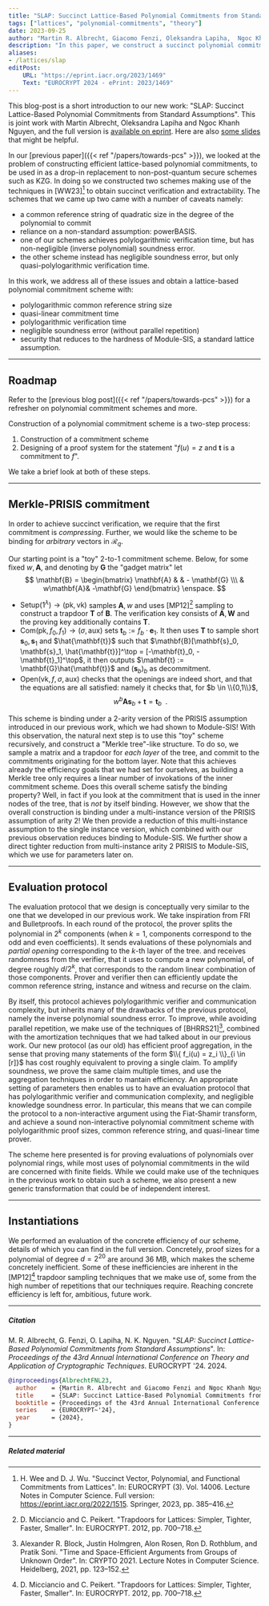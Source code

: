```yaml
---
title: "SLAP: Succinct Lattice-Based Polynomial Commitments from Standard Assumptions"
tags: ["lattices", "polynomial-commitments", "theory"]
date: 2023-09-25
author: "Martin R. Albrecht, Giacomo Fenzi, Oleksandra Lapiha,  Ngoc Khanh Nguyen"
description: "In this paper, we construct a succinct polynomial commitment scheme from standard assumptions."
aliases:
- /lattices/slap
editPost:
    URL: "https://eprint.iacr.org/2023/1469"
    Text: "EUROCRYPT 2024 - ePrint: 2023/1469"
---
```

This blog-post is a short introduction to our new work: "SLAP: Succinct Lattice-Based Polynomial Commitments from Standard Assumptions". This is joint work with Martin Albrecht, Oleksandra Lapiha and Ngoc Khanh Nguyen, and the full version is [available on eprint](https://eprint.iacr.org/2023/1469). Here are also [some slides](/presentations/slap.pdf) that might be helpful.

In our [previous paper]({{< ref "/papers/towards-pcs" >}}), we looked at the problem of constructing efficient lattice-based polynomial commitments, to be used in as a drop-in replacement to non-post-quantum secure schemes such as KZG. 
In doing so we constructed two schemes making use of the techniques in [WW23][^WeeWu] to obtain succinct verification and extractability. The schemes that we came up two came with a number of caveats namely:
- a common reference string of quadratic size in the degree of the polynomial to commit
- reliance on a non-standard assumption: powerBASIS.
- one of our schemes achieves polylogarithmic verification time, but has non-negligible (inverse polynomial) soundness error.
- the other scheme instead has negligible soundness error, but only quasi-polylogarithmic verification time.

In this work, we address all of these issues and obtain a lattice-based polynomial commitment scheme with:
- polylogarithmic common reference string size
- quasi-linear commitment time
- polylogarithmic verification time
- negligible soundness error (without parallel repetition)
- security that reduces to the hardness of Module-SIS, a standard lattice assumption.

---
## Roadmap 
Refer to the [previous blog post]({{< ref "/papers/towards-pcs" >}}) for a refresher on polynomial commitment schemes and more.

Construction of a polynomial commitment scheme is a two-step process:
1. Construction of a commitment scheme
2. Designing of a proof system for the statement "$f(u) = z$ and $\mathbf{t}$ is a commitment to $f$".

We take a brief look at both of these steps.

---
## Merkle-PRISIS commitment
In order to achieve succinct verification, we require that the first commitment is _compressing_. Further, we would like the scheme to be binding for _arbitrary_ vectors in $\mathcal{R}_q$.

Our starting point is a "toy" 2-to-1 commitment scheme. Below, for some fixed $w, \mathbf{A}$, and denoting by $\mathbf{G}$ the "gadget matrix" let 
$$
\mathbf{B} = \begin{bmatrix} \mathbf{A} & & - \mathbf{G} \\\ & w\mathbf{A}& -\mathbf{G} \end{bmatrix} \enspace.
$$

- $\mathsf{Setup}(1^\lambda) \to (\mathsf{pk}, \mathsf{vk})$ samples $\mathbf{A}, w$ and uses [MP12][^MP12] sampling to construct a trapdoor $\mathbf{T}$ of $\mathbf{B}$. The verification key consists of $\mathbf{A}, \mathbf{W}$ and the proving key additionally contains $\mathbf{T}$.
- $\mathsf{Com}(\mathsf{pk}, f_0, f_1) \to (\sigma, \mathsf{aux})$ sets $\mathbf{t}_b := f_b \cdot \mathbf{e}_1$. It then uses $\mathbf{T}$ to sample short $\mathbf{s}_0, \mathbf{s}_1$ and $\hat{\mathbf{t}}$ such that $\mathbf{B}[\mathbf{s}_0, \mathbf{s}_1, \hat{\mathbf{t}}]^\top = [-\mathbf{t}_0, -\mathbf{t}_1]^\top$, it then outputs $\mathbf{t} := \mathbf{G}\hat{\mathbf{t}}$ and $(\mathbf{s}_b)_b$ as decommitment.
- $\mathsf{Open}(\mathsf{vk}, f, \sigma, \mathsf{aux})$ checks that the openings are indeed short, and that the equations are all satisfied: namely it checks that, for $b \in \\{0,1\\}$, $$w^b \mathbf{A}\mathbf{s}_b + \mathbf{t} = \mathbf{t}_b \enspace.$$

This scheme is binding under a 2-arity version of the PRISIS assumption introduced in our previous work, which we had shown to Module-SIS! 
With this observation, the natural next step is to use this "toy" scheme recursively, and construct a "Merkle tree"-like structure. 
To do so, we sample a matrix and a trapdoor for _each layer_ of the tree, and commit to the commitments originating for the bottom layer. Note that this achieves already the efficiency goals that we had set for ourselves, as building a Merkle tree only requires a linear number of invokations of the inner commitment scheme. 
Does this overall scheme satisfy the binding property? Well, in fact if you look at the commitment that is used in the inner nodes of the tree, that is _not_ by itself binding. However, we show that the overall construction is binding under a multi-instance version of the PRISIS assumption of arity 2!
We then provide a reduction of this multi-instance assumption to the single instance version, which combined with our previous observation reduces binding to Module-SIS. We further show a direct tighter reduction from multi-instance arity 2 PRISIS to Module-SIS, which we use for parameters later on.

---
## Evaluation protocol
The evaluation protocol that we design is conceptually very similar to the one that we developed in our previous work. We take inspiration from FRI and Bulletproofs. In each round of the protocol, the prover splits the polynomial in $2^k$ components (when $k=1$, components correspond to the odd and even coefficients). It sends evaluations of these polynomials and _partial opening_ corresponding to the $k$-th layer of the tree.
and receives randomness from the verifier, that it uses to compute a new polynomial, of degree roughly $d/2^k$, that corresponds to the random linear combination of those components. Prover and verifier then can efficiently update the common reference string, instance and witness and recurse on the claim.

By itself, this protocol achieves polylogarithmic verifier and communication complexity, but inherits many of the drawbacks of the previous protocol, namely the inverse polynomial soundness error. To improve, while avoiding parallel repetition, we make use of the techniques of [BHRRS21][^BHRRS21], combined with the amortization techniques that we had talked about in our previous work. Our new protocol (as our old) has efficient proof aggregation, in the sense that proving many statements of the form $\\{ f_i(u) = z_i \\}_{i \in [r]}$ has cost roughly equivalent to proving a single claim. To amplify soundness, we prove the same claim multiple times, and use the aggregation techniques in order to mantain efficiency. An appropriate setting of parameters then enables us to have an evaluation protocol that has polylogarithmic verifier and communication complexity, and negligible knowledge soundness error.
In particular, this means that we can compile the protocol to a non-interactive argument using the Fiat-Shamir transform, and achieve a sound non-interactive polynomial commitment scheme with polylogarithmic proof sizes, common reference string, and quasi-linear time prover.

The scheme here presented is for proving evaluations of polynomials over polynomial rings, while most uses of polynomial commitments in the wild are concerned with finite fields. While we could make use of the techniques in the previous work to obtain such a scheme, we also present a new generic transformation that could be of independent interest.

---
## Instantiations
We performed an evaluation of the concrete efficiency of our scheme, details of which you can find in the full version. Concretely, proof sizes for a polynomial of degree $d = 2^{20}$ are around 36 MB, which makes the scheme concretely inefficient. Some of these inefficiencies are inherent in the [MP12][^MP12] trapdoor sampling techniques that we make use of, some from the high number of repetitions that our techniques require. Reaching concrete efficiency is left for, ambitious, future work.


---
##### Citation

M. R. Albrecht, G. Fenzi, O. Lapiha, N. K. Nguyen. "_SLAP: Succinct Lattice-Based Polynomial Commitments from Standard Assumptions_". In: _Proceedings of the 43rd Annual International Conference on Theory and Application of Cryptographic Techniques_. EUROCRYPT '24. 2024. 


```BibTeX
@inproceedings{AlbrechtFNL23,
  author    = {Martin R. Albrecht and Giacomo Fenzi and Ngoc Khanh Nguyen and Oleksandra Lapiha},
  title     = {SLAP: Succinct Lattice-Based Polynomial Commitments from Standard Assumptions},
  booktitle = {Proceedings of the 43rd Annual International Conference on Theory and Application of Cryptographic Techniques},
  series    = {EUROCRYPT~'24},
  year      = {2024},
}
```

---

##### Related material


[^MP12]: D. Micciancio and C. Peikert. "Trapdoors for Lattices: Simpler, Tighter, Faster, Smaller". In: EUROCRYPT. 2012, pp. 700–718.
[^WeeWu]: H. Wee and D. J. Wu. "Succinct Vector, Polynomial, and Functional Commitments from Lattices". In: EUROCRYPT (3). Vol. 14006. Lecture Notes in Computer Science. Full version: https://eprint.iacr.org/2022/1515. Springer, 2023, pp. 385–416.
[^BHRRS21]: Alexander R. Block, Justin Holmgren, Alon Rosen, Ron D. Rothblum, and Pratik Soni. "Time and Space-Efficient Arguments from Groups of Unknown Order". In: CRYPTO 2021. Lecture Notes in Computer Science. Heidelberg, 2021, pp. 123–152.
